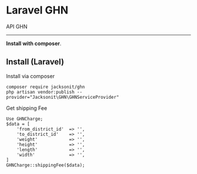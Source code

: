 # Laravel GHN
API GHN

-----
**Install with composer**.

Install (Laravel)
-----------------
Install via composer
```
composer require jacksonit/ghn
php artisan vendor:publish --provider="Jacksonit\GHN\GHNServiceProvider"
```

Get shipping Fee

```
Use GHNCharge;
$data = [
    'from_district_id'  => '',
    'to_district_id'    => '',
    'weight'            => '',
    'height'            => '',
    'length'            => '',
    'width'             => '',
]
GHNCharge::shippingFee($data);
```